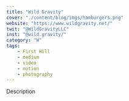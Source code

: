 ```yaml
---
title: "Wild Gravity"
cover: "./content/blog/imgs/hamburgers.png"
website: "https://www.wildgravity.net/"
twit: "@WildGravityLLC"
inst: "@wild.gravity/"
category: "W"
tags:
    - First Hill
    - medium
    - video
    - motion
    - photography
---
```


Description
